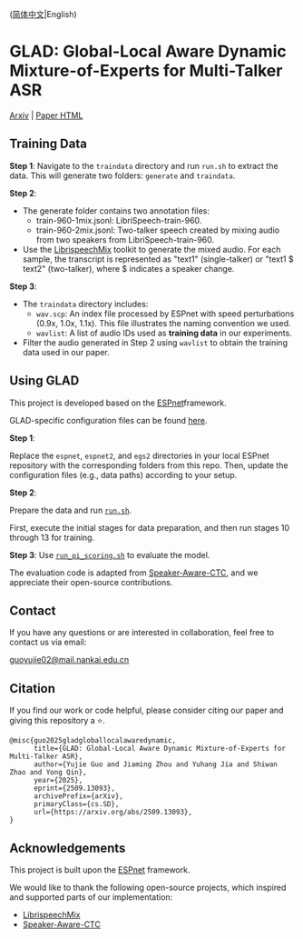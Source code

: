([简体中文](./README_zh.md)|English)

# GLAD: Global-Local Aware Dynamic Mixture-of-Experts for Multi-Talker ASR

[Arxiv](https://arxiv.org/abs/2509.13093) | 
[Paper HTML](https://arxiv.org/html/2509.13093v2)

## Training Data

**Step 1**: Navigate to the `traindata` directory and run `run.sh` to extract the data. This will generate two folders: `generate` and `traindata`.

**Step 2**:

- The generate folder contains two annotation files:
    - train-960-1mix.jsonl: LibriSpeech-train-960.
    - train-960-2mix.jsonl: Two-talker speech created by mixing audio from two speakers from LibriSpeech-train-960.
- Use the [LibrispeechMix](https://github.com/NaoyukiKanda/LibriSpeechMix) toolkit to generate the mixed audio.
For each sample, the transcript is represented as "text1" (single-talker) or "text1 $ text2" (two-talker), where $ indicates a speaker change.


**Step 3**:

- The `traindata` directory includes:
    - `wav.scp`: An index file processed by ESPnet with speed perturbations (0.9x, 1.0x, 1.1x). This file illustrates the naming convention we used.
    - `wavlist`: A list of audio IDs used as **training data** in our experiments.
- Filter the audio generated in Step 2 using `wavlist` to obtain the training data used in our paper.


## Using GLAD

This project is developed based on the [ESPnet](https://github.com/espnet/espnet)framework. 

GLAD-specific configuration files can be found [here](./espnet/egs2/librispeech/asr1/configs).

**Step 1**:

Replace the `espnet`, `espnet2`, and `egs2` directories in your local ESPnet repository with the corresponding folders from this repo.
Then, update the configuration files (e.g., data paths) according to your setup.


**Step 2**:

Prepare the data and run [`run.sh`](./espnet/egs2/librispeech/asr1/run.sh). 

First, execute the initial stages for data preparation, and then run stages 10 through 13 for training.

**Step 3**:
Use [`run_pi_scoring.sh`](./espnet/egs2/librispeech/asr1/run_pi_scoring.sh) to evaluate the model.

The evaluation code is adapted from [Speaker-Aware-CTC](https://github.com/kjw11/Speaker-Aware-CTC), and we appreciate their open-source contributions.


## Contact
If you have any questions or are interested in collaboration, feel free to contact us via email:

guoyujie02@mail.nankai.edu.cn

## Citation
If you find our work or code helpful, please consider citing our paper and giving this repository a ⭐.

```
@misc{guo2025gladgloballocalawaredynamic,
      title={GLAD: Global-Local Aware Dynamic Mixture-of-Experts for Multi-Talker ASR}, 
      author={Yujie Guo and Jiaming Zhou and Yuhang Jia and Shiwan Zhao and Yong Qin},
      year={2025},
      eprint={2509.13093},
      archivePrefix={arXiv},
      primaryClass={cs.SD},
      url={https://arxiv.org/abs/2509.13093}, 
}
```

## Acknowledgements

This project is built upon the [ESPnet](https://github.com/espnet/espnet) framework.

We would like to thank the following open-source projects, which inspired and supported parts of our implementation:

- [LibrispeechMix](https://github.com/NaoyukiKanda/LibriSpeechMix)
- [Speaker-Aware-CTC](https://github.com/kjw11/Speaker-Aware-CTC)